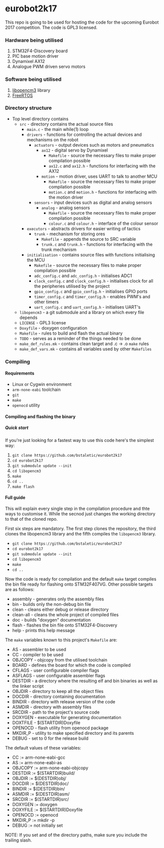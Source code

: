 # eurobot2k17

This repo is going to be used for hosting the code for the upcoming Eurobot 2017 competition. The code is GPL3 licensed.

### Hardware being utilised

1. STM32F4-Discovery board
2. PIC base motion driver
3. Dynamixel AX12
4. Analogue PWM driven servo motors

### Software being utilised

1. [libopencm3](https://libopencm3.github.io/docs/latest/stm32f4/html/modules.html) library
2. [FreeRTOS](https://freertos.org/)

### Directory structure

- Top level directory contains
  - `src` - directory contains the actual source files
    - `main.c` - the main while(1) loop
    - `drivers` - functions for controlling the actual devices and mechanisms on the robot
      - `actuators` - output devices such as motors and pneumatics
        - `ax12` - digital servo by Dynamixel
          - `Makefile` - source the necessary files to make proper compilation possible
          - `ax12.c` and `ax12.h` - functions for interfacing with the AX12
        - `motion` - motion driver, uses UART to talk to another MCU
          - `Makefile` - source the necessary files to make proper compilation possible
          - `motion.c` and `motion.h` - functions for interfacing with the motion driver
      - `sensors` - input devices such as digital and analog sensors
        - `analog` - analog sensors
          - `Makefile` - source the necessary files to make proper compilation possible
          - `colour.c` and `colour.h` - interface of the colour sensor
    - `executors` - abstracts drivers for easier writing of tactics
      - `trunk` - mechanism for storing ores
        - `Makefile` - appends the source to SRC variable
        - `trunk.c` and `trunk.h` - functions for interfacing with the trunk mechanism
    - `initialisation` - contains source files with functions initialising the MCU
      - `Makefile` - source the necessary files to make proper compilation possible
      - `adc_config.c` and `adc_config.h` - initialises ADC1
      - `clock_config.c` and `clock_config.h` - initialises clock for all the peripheries utilised by the project
      - `gpio_config.c` and `gpio_config.h` - initialises GPIO ports
      - `timer_config.c` and `timer_config.h` - enables PWM's and other timers
      - `uart_config.c` and `uart_config.h` - initialises UART's
  - `libopencm3` - a git submodule and a library on which every file depends
  - `LICENSE` - GPL3 license
  - `Doxyfile` - doxygen configuration
  - `Makefile` - rules to build and flash the actual binary
  - `TODO` - serves as a reminder of the things needed to be done
  - `make_def_rules.mk` - contains clean target and .c -> .o `make` rules
  - `make_def_vars.mk` - contains all variables used by other `Makefiles`

### Compiling

#### Requirements

- Linux or Cygwin environment
- `arm-none-eabi` toolchain
- `git`
- `make`
- `openocd` utility

#### Compiling and flashing the binary

##### Quick start
If you're just looking for a fastest way to use this code here's the simplest way:

1. `git clone https://github.com/bstaletic/eurobot2k17`
2. `cd eurobot2k17`
3. `git submodule update --init`
4. `cd libopencm3`
5. `make`
6. `cd ..`
7. `make flash`

#### Full guide
This will explain every single step in the compilation procedure and thte ways to customise it. While the secnod just changes the working directory to that of the cloned repo.

First six steps are mandatory. The first step clones the repository, the third clones the libopencm3 library and the fifth compiles the `libopencm3` library.

- `git clone https://github.com/bstaletic/eurobot2k17`
- `cd eurobot2k17`
- `git submodule update --init`
- `cd libopencm3`
- `make`
- `cd ..`

Now the code is ready for compilation and the default `make` target compiles the bin file ready for flashing onto STM32F407VG. Other possible targets are as follows:

- assembly - generates only the assembly files
- bin - builds only the non-debug bin file
- clean - cleans either debug or release directory
- clean-all - cleans the whole project of compiled files
- doc - builds "doxygen" documentation
- flash - flashes the bin file onto STM32F4-Discovery
- help - prints this help message

The `make` variables known to this project's `Makefile` are:

- AS - assembler to be used
- CC - compiler to be used
- OBJCOPY - objcopy from the utilised toolchain
- BOARD - defines the board for which the code is compiled
- CFLAGS - user configurable compiler flags
- ASFLAGS - user configurable assembler flags
- DESTDIR - a directory where the resulting elf and bin binaries as well as the linker script
- OBJDIR - directory to keep all the object files
- DOCDIR - directory containing documentation
- BINDIR - directory with release version of the code
- ASMDIR - directory with assembly files
- SRCDIR - path to the project's source code
- DOXYGEN - executable for generating documentation
- DOXTFILE - $(STARTDIR)Doxyfile
- OPENOCD - flash utility from openocd package
- MKDIR_P - utility to make specified directory and its parents
- DEBUG - set to 0 for the release build

The default values of these variables:

- CC := arm-none-eabi-gcc
- AS := arm-none-eabi-as
- OBJCOPY := arm-none-eabi-objcopy
- DESTDIR := $(STARTDIR)build/
- OBJDIR := $(DESTDIR)obj/
- DOCDIR := $(DESTDIR)doc/
- BINDIR := $(DESTDIR)bin/
- ASMDIR := $(DESTDIR)asm/
- SRCDIR := $(STARTDIR)src/
- DOXYGEN := doxygen
- DOXYFILE := $(STARTDIR)Doxyfile
- OPENOCD := openocd
- MKDIR_P := mkdir -p
- DEBUG := not initially set

NOTE: If you set and of the directory paths, make sure you include the trailing slash.
